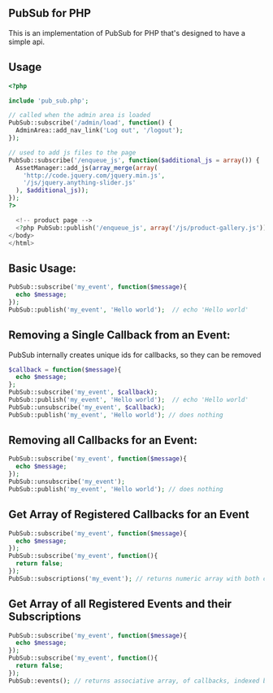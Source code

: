 ## PubSub for PHP
This is an implementation of PubSub for PHP that's designed to have a simple api.

## Usage

```php
<?php

include 'pub_sub.php';

// called when the admin area is loaded
PubSub::subscribe('/admin/load', function() {
  AdminArea::add_nav_link('Log out', '/logout');
});

// used to add js files to the page
PubSub::subscribe('/enqueue_js', function($additional_js = array()) {
  AssetManager::add_js(array_merge(array(
    'http://code.jquery.com/jquery.min.js',
    '/js/jquery.anything-slider.js'
  ), $additional_js));
});
?>

  <!-- product page -->
  <?php PubSub::publish('/enqueue_js', array('/js/product-gallery.js')); ?>
</body>
</html>
```


Basic Usage:
------------
```php
PubSub::subscribe('my_event', function($message){
  echo $message;
});
PubSub::publish('my_event', 'Hello world');  // echo 'Hello world'
```

Removing a Single Callback from an Event:
---------------------------------------
PubSub internally creates unique ids for callbacks, so they can be removed
```php
$callback = function($message){
  echo $message;
};
PubSub::subscribe('my_event', $callback);
PubSub::publish('my_event', 'Hello world');  // echo 'Hello world'
PubSub::unsubscribe('my_event', $callback);
PubSub::publish('my_event', 'Hello world'); // does nothing
```

Removing all Callbacks for an Event:
----------------------------------
```php
PubSub::subscribe('my_event', function($message){
  echo $message;
});
PubSub::unsubscribe('my_event');
PubSub::publish('my_event', 'Hello world'); // does nothing
```

Get Array of Registered Callbacks for an Event
--------------------------------------------
```php
PubSub::subscribe('my_event', function($message){
  echo $message;
});
PubSub::subscribe('my_event', function(){
  return false;
});
PubSub::subscriptions('my_event'); // returns numeric array with both callbacks, in the order that they would execute
```


Get Array of all Registered Events and their Subscriptions
--------------------------------------------
```php
PubSub::subscribe('my_event', function($message){
  echo $message;
});
PubSub::subscribe('my_event', function(){
  return false;
});
PubSub::events(); // returns associative array, of callbacks, indexed by event name
```
